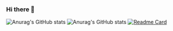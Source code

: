 ### Hi there 👋

<!--
**oguzsenna/oguzsenna** is a ✨ _special_ ✨ repository because its `README.md` (this file) appears on your GitHub profile.

Here are some ideas to get you started:

- 🔭 I’m currently working on ...
- 🌱 I’m currently learning ...
- 👯 I’m looking to collaborate on ...
- 🤔 I’m looking for help with ...
- 💬 Ask me about ...
- 📫 How to reach me: ...
- 😄 Pronouns: ...
- ⚡ Fun fact: ...
-->
![Anurag's GitHub stats](https://github-readme-stats.vercel.app/api?username=oguzsenna&show_icons=true)
![Anurag's GitHub stats](https://github-readme-stats.vercel.app/api?username=oguzsenna&show_icons=true&theme=radical)
[![Readme Card](https://github-readme-stats.vercel.app/api/pin/?username=oguzsenna&repo=github-readme-stats)](https://github.com/oguzsenna/github-readme-stats)
